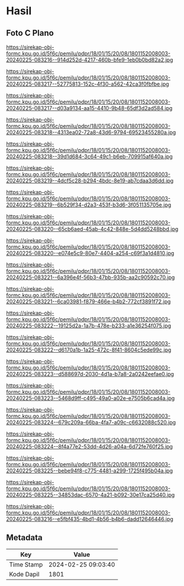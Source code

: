 # Hasil

## Foto C Plano

https://sirekap-obj-formc.kpu.go.id/5f6c/pemilu/pdpr/18/01/15/20/08/1801152008003-20240225-083216--914d252d-4217-460b-bfe9-1eb0b0bd82a2.jpg

https://sirekap-obj-formc.kpu.go.id/5f6c/pemilu/pdpr/18/01/15/20/08/1801152008003-20240225-083217--52775813-152c-4f30-a562-42ca3f0fbfbe.jpg

https://sirekap-obj-formc.kpu.go.id/5f6c/pemilu/pdpr/18/01/15/20/08/1801152008003-20240225-083217--d03a9134-aa15-4410-9b48-65df3d2ad584.jpg

https://sirekap-obj-formc.kpu.go.id/5f6c/pemilu/pdpr/18/01/15/20/08/1801152008003-20240225-083218--4313ea02-72a8-43d6-9794-69523455280a.jpg

https://sirekap-obj-formc.kpu.go.id/5f6c/pemilu/pdpr/18/01/15/20/08/1801152008003-20240225-083218--39d1d684-3c64-49c1-b6eb-709915af640a.jpg

https://sirekap-obj-formc.kpu.go.id/5f6c/pemilu/pdpr/18/01/15/20/08/1801152008003-20240225-083219--4dcf5c28-b294-4bdc-8e19-ab7cdaa3d6dd.jpg

https://sirekap-obj-formc.kpu.go.id/5f6c/pemilu/pdpr/18/01/15/20/08/1801152008003-20240225-083219--6b529f34-d2a3-453f-b3d6-3f051135705e.jpg

https://sirekap-obj-formc.kpu.go.id/5f6c/pemilu/pdpr/18/01/15/20/08/1801152008003-20240225-083220--65cb6aed-45ab-4c42-848e-5d4dd5248bbd.jpg

https://sirekap-obj-formc.kpu.go.id/5f6c/pemilu/pdpr/18/01/15/20/08/1801152008003-20240225-083220--e074e5c9-80e7-4404-a254-c69f3a1d4810.jpg

https://sirekap-obj-formc.kpu.go.id/5f6c/pemilu/pdpr/18/01/15/20/08/1801152008003-20240225-083221--6a396e4f-56b3-47bb-935b-aa2c90592c70.jpg

https://sirekap-obj-formc.kpu.go.id/5f6c/pemilu/pdpr/18/01/15/20/08/1801152008003-20240225-083221--6ca03981-f879-466e-b4b2-772cf3891f72.jpg

https://sirekap-obj-formc.kpu.go.id/5f6c/pemilu/pdpr/18/01/15/20/08/1801152008003-20240225-083222--19125d2a-1a7b-478e-b233-a1e36254f075.jpg

https://sirekap-obj-formc.kpu.go.id/5f6c/pemilu/pdpr/18/01/15/20/08/1801152008003-20240225-083222--d6170a1b-1a25-472c-8f41-8604c5ede99c.jpg

https://sirekap-obj-formc.kpu.go.id/5f6c/pemilu/pdpr/18/01/15/20/08/1801152008003-20240225-083223--d588697d-2030-4d1a-b7a8-2a0242eefae0.jpg

https://sirekap-obj-formc.kpu.go.id/5f6c/pemilu/pdpr/18/01/15/20/08/1801152008003-20240225-083223--5468d9ff-c495-49a0-a02e-e7505b6cad4a.jpg

https://sirekap-obj-formc.kpu.go.id/5f6c/pemilu/pdpr/18/01/15/20/08/1801152008003-20240225-083224--679c209a-66ba-4fa7-a09c-c6632088c520.jpg

https://sirekap-obj-formc.kpu.go.id/5f6c/pemilu/pdpr/18/01/15/20/08/1801152008003-20240225-083224--8f4a77e2-53dd-4d26-a04a-6d72fe760f25.jpg

https://sirekap-obj-formc.kpu.go.id/5f6c/pemilu/pdpr/18/01/15/20/08/1801152008003-20240225-083225--bebe94f8-c775-4481-a299-1725f495b04a.jpg

https://sirekap-obj-formc.kpu.go.id/5f6c/pemilu/pdpr/18/01/15/20/08/1801152008003-20240225-083225--34853dac-6570-4a21-b092-30e17ca25d40.jpg

https://sirekap-obj-formc.kpu.go.id/5f6c/pemilu/pdpr/18/01/15/20/08/1801152008003-20240225-083216--e5fbf435-4bd1-4b56-b4b6-dadd12646446.jpg


## Metadata

| Key        | Value               |
| ---------- | ------------------- |
| Time Stamp | 2024-02-25 09:03:40 |
| Kode Dapil | 1801                |



